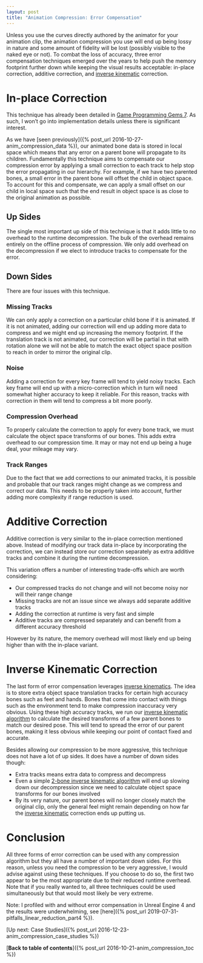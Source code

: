 ```yaml
---
layout: post
title: "Animation Compression: Error Compensation"
---
```

Unless you use the curves directly authored by the animator for your animation clip, the animation compression you use will end up being lossy in nature and some amount of fidelity will be lost (possibly visible to the naked eye or not). To combat the loss of accuracy, three error compensation techniques emerged over the years to help push the memory footprint further down while keeping the visual results acceptable: in-place correction, additive correction, and [inverse kinematic](https://en.wikipedia.org/wiki/Inverse_kinematics) correction.

# In-place Correction

This technique has already been detailed in [Game Programming Gems 7](http://www.amazon.com/Game-Programming-Gems-Series/dp/1584505273). As such, I won’t go into implementation details unless there is significant interest.

As we have [seen previously]({% post_url 2016-10-27-anim_compression_data %}), our animated bone data is stored in local space which means that any error on a parent bone will propagate to its children. Fundamentally this technique aims to compensate our compression error by applying a small correction to each track to help stop the error propagating in our hierarchy. For example, if we have two parented bones, a small error in the parent bone will offset the child in object space. To account for this and compensate, we can apply a small offset on our child in local space such that the end result in object space is as close to the original animation as possible.

## Up Sides

The single most important up side of this technique is that it adds little to no overhead to the runtime decompression. The bulk of the overhead remains entirely on the offline process of compression. We only add overhead on the decompression if we elect to introduce tracks to compensate for the error.

## Down Sides

There are four issues with this technique.

### Missing Tracks

We can only apply a correction on a particular child bone if it is animated. If it is not animated, adding our correction will end up adding more data to compress and we might end up increasing the memory footprint. If the translation track is not animated, our correction will be partial in that with rotation alone we will not be able to match the exact object space position to reach in order to mirror the original clip.

### Noise

Adding a correction for every key frame will tend to yield noisy tracks. Each key frame will end up with a micro-correction which in turn will need somewhat higher accuracy to keep it reliable. For this reason, tracks with correction in them will tend to compress a bit more poorly.

### Compression Overhead

To properly calculate the correction to apply for every bone track, we must calculate the object space transforms of our bones. This adds extra overhead to our compression time. It may or may not end up being a huge deal, your mileage may vary.

### Track Ranges

Due to the fact that we add corrections to our animated tracks, it is possible and probable that our track ranges might change as we compress and correct our data. This needs to be properly taken into account, further adding more complexity if range reduction is used.

# Additive Correction

Additive correction is very similar to the in-place correction mentioned above. Instead of modifying our track data in-place by incorporating the correction, we can instead store our correction separately as extra additive tracks and combine it during the runtime decompression.

This variation offers a number of interesting trade-offs which are worth considering:

*  Our compressed tracks do not change and will not become noisy nor will their range change
*  Missing tracks are not an issue since we always add separate additive tracks
*  Adding the correction at runtime is very fast and simple
*  Additive tracks are compressed separately and can benefit from a different accuracy threshold

However by its nature, the memory overhead will most likely end up being higher than with the in-place variant.

# Inverse Kinematic Correction

The last form of error compensation leverages [inverse kinematics](https://en.wikipedia.org/wiki/Inverse_kinematics). The idea is to store extra object space translation tracks for certain high accuracy bones such as feet and hands. Bones that come into contact with things such as the environment tend to make compression inaccuracy very obvious. Using these high accuracy tracks, we run our [inverse kinematic algorithm](https://en.wikipedia.org/wiki/Inverse_kinematics) to calculate the desired transforms of a few parent bones to match our desired pose. This will tend to spread the error of our parent bones, making it less obvious while keeping our point of contact fixed and accurate.

Besides allowing our compression to be more aggressive, this technique does not have a lot of up sides. It does have a number of down sides though:

*  Extra tracks means extra data to compress and decompress
*  Even a simple [2-bone inverse kinematic algorithm](http://mrl.nyu.edu/~perlin/gdc/ik/ik.java.html) will end up slowing down our decompression since we need to calculate object space transforms for our bones involved
*  By its very nature, our parent bones will no longer closely match the original clip, only the general feel might remain depending on how far the [inverse kinematic](https://en.wikipedia.org/wiki/Inverse_kinematics) correction ends up putting us.

# Conclusion

All three forms of error correction can be used with any compression algorithm but they all have a number of important down sides. For this reason, unless you need the compression to be very aggressive, I would advise against using these techniques. If you choose to do so, the first two appear to be the most appropriate due to their reduced runtime overhead. Note that if you really wanted to, all three techniques could be used simultaneously but that would most likely be very extreme.

Note: I profiled with and without error compensation in Unreal Engine 4 and the results were underwhelming, see [here]({% post_url 2019-07-31-pitfalls_linear_reduction_part4 %}).

[Up next: Case Studies]({% post_url 2016-12-23-anim_compression_case_studies %})

[**Back to table of contents**]({% post_url 2016-10-21-anim_compression_toc %})

